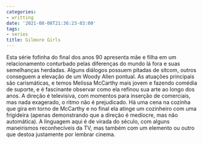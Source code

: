 ```yaml
---
categories:
- writting
date: '2021-08-08T21:36:23-03:00'
tags:
- series
title: Gilmore Girls
---
```


Esta série fofinha do final dos anos 90 apresenta mãe e filha em um relacionamento conturbado pelas diferenças do mundo lá fora e suas semelhanças herdadas. Alguns diálogos possuem pitadas de sitcom, outros conseguem a elevação de um Woody Allen pontual. As atuações principais são carismáticas, e temos Melissa McCarthy mais jovem e fazendo comédia de suporte, e é fascinante observar como ela refinou sua arte ao longo dos anos. A direção é televisiva, com momentos para inserção de comerciais, mas nada exagerado, o ritmo não é prejudicado. Há uma cena na cozinha que gira em torno de McCarthy e no final ela atinge um cozinheiro com uma frigideira (apenas demonstrando que a direção é medíocre, mas não automática). A linguagem aqui é de virada do século, com alguns maneirismos reconhecíveis da TV, mas também com um elemento ou outro que destoa justamente por lembrar cinema.

